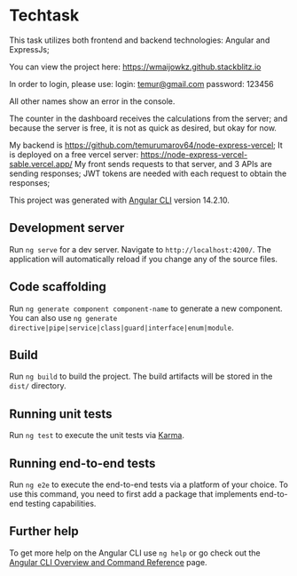 # Techtask

This task utilizes both frontend and backend technologies: Angular and ExpressJs;

You can view the project here: https://wmaijowkz.github.stackblitz.io

In order to login, please use: 
login: temur@gmail.com
password: 123456

All other names show an error in the console.

The counter in the dashboard receives the calculations from the server; and because the server is free, it is not as quick as desired, but okay for now.

My backend is https://github.com/temurumarov64/node-express-vercel; 
It is deployed on a free vercel server: https://node-express-vercel-sable.vercel.app/
My front sends requests to that server, and 3 APIs are sending responses; JWT tokens are needed with each request to obtain the responses;



This project was generated with [Angular CLI](https://github.com/angular/angular-cli) version 14.2.10.

## Development server

Run `ng serve` for a dev server. Navigate to `http://localhost:4200/`. The application will automatically reload if you change any of the source files.

## Code scaffolding

Run `ng generate component component-name` to generate a new component. You can also use `ng generate directive|pipe|service|class|guard|interface|enum|module`.

## Build

Run `ng build` to build the project. The build artifacts will be stored in the `dist/` directory.

## Running unit tests

Run `ng test` to execute the unit tests via [Karma](https://karma-runner.github.io).

## Running end-to-end tests

Run `ng e2e` to execute the end-to-end tests via a platform of your choice. To use this command, you need to first add a package that implements end-to-end testing capabilities.

## Further help

To get more help on the Angular CLI use `ng help` or go check out the [Angular CLI Overview and Command Reference](https://angular.io/cli) page.
